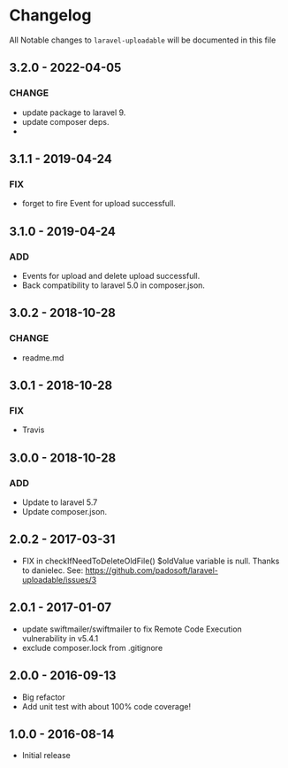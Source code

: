 # Changelog

All Notable changes to `laravel-uploadable` will be documented in this file

## 3.2.0 - 2022-04-05
### CHANGE
- update package to laravel 9.
- update composer deps.
- 
## 3.1.1 - 2019-04-24
### FIX
- forget to fire Event for upload successfull.

## 3.1.0 - 2019-04-24
### ADD
- Events for upload and delete upload successfull.
- Back compatibility to laravel 5.0 in composer.json.


## 3.0.2 - 2018-10-28
### CHANGE
- readme.md

## 3.0.1 - 2018-10-28
### FIX
- Travis

## 3.0.0 - 2018-10-28
### ADD
- Update to laravel 5.7
- Update composer.json.

## 2.0.2 - 2017-03-31

- FIX in checkIfNeedToDeleteOldFile() $oldValue variable is null.
Thanks to danielec.
See: https://github.com/padosoft/laravel-uploadable/issues/3

## 2.0.1 - 2017-01-07

- update swiftmailer/swiftmailer to fix Remote Code Execution vulnerability in v5.4.1
- exclude composer.lock from .gitignore

## 2.0.0 - 2016-09-13

- Big refactor
- Add unit test with about 100% code coverage!

## 1.0.0 - 2016-08-14

- Initial release
